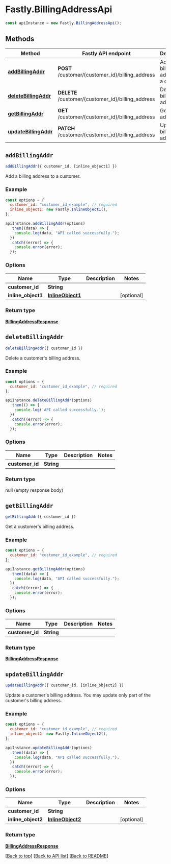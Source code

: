 # Fastly.BillingAddressApi


```javascript
const apiInstance = new Fastly.BillingAddressApi();
```
## Methods

Method | Fastly API endpoint | Description
------------- | ------------- | -------------
[**addBillingAddr**](BillingAddressApi.md#addBillingAddr) | **POST** /customer/{customer_id}/billing_address | Add a billing address to a customer
[**deleteBillingAddr**](BillingAddressApi.md#deleteBillingAddr) | **DELETE** /customer/{customer_id}/billing_address | Delete a billing address
[**getBillingAddr**](BillingAddressApi.md#getBillingAddr) | **GET** /customer/{customer_id}/billing_address | Get a billing address
[**updateBillingAddr**](BillingAddressApi.md#updateBillingAddr) | **PATCH** /customer/{customer_id}/billing_address | Update a billing address



## `addBillingAddr`

```javascript
addBillingAddr({ customer_id, [inline_object1] })
```

Add a billing address to a customer.

### Example

```javascript
const options = {
  customer_id: "customer_id_example", // required
  inline_object1: new Fastly.InlineObject1(),
};

apiInstance.addBillingAddr(options)
  .then((data) => {
    console.log(data, "API called successfully.");
  })
  .catch((error) => {
    console.error(error);
  });
```

### Options

Name | Type | Description  | Notes
------------- | ------------- | ------------- | -------------
**customer_id** | **String** |  |
**inline_object1** | [**InlineObject1**](../Model/InlineObject1.md) |  | [optional]

### Return type

[**BillingAddressResponse**](BillingAddressResponse.md)


## `deleteBillingAddr`

```javascript
deleteBillingAddr({ customer_id })
```

Delete a customer's billing address.

### Example

```javascript
const options = {
  customer_id: "customer_id_example", // required
};

apiInstance.deleteBillingAddr(options)
  .then(() => {
    console.log('API called successfully.');
  })
  .catch((error) => {
    console.error(error);
  });
```

### Options

Name | Type | Description  | Notes
------------- | ------------- | ------------- | -------------
**customer_id** | **String** |  |

### Return type

null (empty response body)


## `getBillingAddr`

```javascript
getBillingAddr({ customer_id })
```

Get a customer's billing address.

### Example

```javascript
const options = {
  customer_id: "customer_id_example", // required
};

apiInstance.getBillingAddr(options)
  .then((data) => {
    console.log(data, "API called successfully.");
  })
  .catch((error) => {
    console.error(error);
  });
```

### Options

Name | Type | Description  | Notes
------------- | ------------- | ------------- | -------------
**customer_id** | **String** |  |

### Return type

[**BillingAddressResponse**](BillingAddressResponse.md)


## `updateBillingAddr`

```javascript
updateBillingAddr({ customer_id, [inline_object2] })
```

Update a customer's billing address. You may update only part of the customer's billing address.

### Example

```javascript
const options = {
  customer_id: "customer_id_example", // required
  inline_object2: new Fastly.InlineObject2(),
};

apiInstance.updateBillingAddr(options)
  .then((data) => {
    console.log(data, "API called successfully.");
  })
  .catch((error) => {
    console.error(error);
  });
```

### Options

Name | Type | Description  | Notes
------------- | ------------- | ------------- | -------------
**customer_id** | **String** |  |
**inline_object2** | [**InlineObject2**](../Model/InlineObject2.md) |  | [optional]

### Return type

[**BillingAddressResponse**](BillingAddressResponse.md)


[[Back to top]](#) [[Back to API list]](../../README.md#endpoints)
[[Back to README]](../../README.md)

